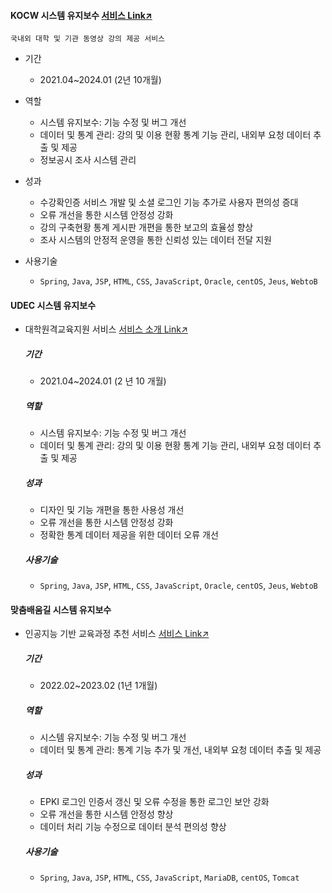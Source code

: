 #### KOCW 시스템 유지보수 [서비스 Link↗](https://www.kocw.net/)
`국내외 대학 및 기관 동영상 강의 제공 서비스`
  
- 기간
  - 2021.04~2024.01 (2년 10개월) 

- 역할
  - 시스템 유지보수: 기능 수정 및 버그 개선
  - 데이터 및 통계 관리: 강의 및 이용 현황 통계 기능 관리, 내외부 요청 데이터 추출 및 제공
  - 정보공시 조사 시스템 관리

- 성과
  - 수강확인증 서비스 개발 및 소셜 로그인 기능 추가로 사용자 편의성 증대 
  - 오류 개선을 통한 시스템 안정성 강화
  - 강의 구축현황 통계 게시판 개편을 통한 보고의 효율성 향상
  - 조사 시스템의 안정적 운영을 통한 신뢰성 있는 데이터 전달 지원

- 사용기술
  - `Spring`, `Java`, `JSP`, `HTML`, `CSS`, `JavaScript`, `Oracle`, `centOS`, `Jeus`, `WebtoB`
 

#### UDEC 시스템 유지보수
- 대학원격교육지원 서비스 [서비스 소개 Link↗](http://kocw-n.xcache.kinxcdn.com/etc/resource/1.%20%ED%86%B5%ED%95%A9%20%EB%88%84%EB%A6%AC%EC%A7%91(%ED%99%88%ED%8E%98%EC%9D%B4%EC%A7%80)%20%EC%9D%B4%EC%9A%A9%20%EA%B0%80%EC%9D%B4%EB%93%9C_%EC%88%98%EC%A0%95.pdf)
  
  ##### 기간
  - 2021.04~2024.01 (2 년 10 개월) 

  ##### 역할
  - 시스템 유지보수: 기능 수정 및 버그 개선
  - 데이터 및 통계 관리: 강의 및 이용 현황 통계 기능 관리, 내외부 요청 데이터 추출 및 제공

  ##### 성과
  - 디자인 및 기능 개편을 통한 사용성 개선
  - 오류 개선을 통한 시스템 안정성 강화
  - 정확한 통계 데이터 제공을 위한 데이터 오류 개선 

  ##### 사용기술
    - `Spring`, `Java`, `JSP`, `HTML`, `CSS`, `JavaScript`, `Oracle`, `centOS`, `Jeus`, `WebtoB`
 

#### 맞춤배움길 시스템 유지보수
- 인공지능 기반 교육과정 추천 서비스 [서비스 Link↗](https://cures.kr/)
  
  ##### 기간
  - 2022.02~2023.02 (1년 1개월) 

  ##### 역할
  - 시스템 유지보수: 기능 수정 및 버그 개선
  - 데이터 및 통계 관리: 통계 기능 추가 및 개선, 내외부 요청 데이터 추출 및 제공

  ##### 성과
  - EPKI 로그인 인증서 갱신 및 오류 수정을 통한 로그인 보안 강화
  - 오류 개선을 통한 시스템 안정성 향상
  - 데이터 처리 기능 수정으로 데이터 분석 편의성 향상

  ##### 사용기술
  - `Spring`, `Java`, `JSP`, `HTML`, `CSS`, `JavaScript`, `MariaDB`, `centOS`, `Tomcat`
